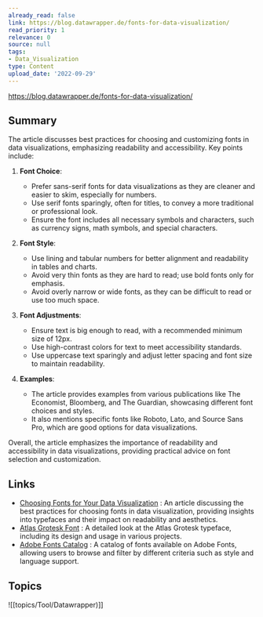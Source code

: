 ```yaml
---
already_read: false
link: https://blog.datawrapper.de/fonts-for-data-visualization/
read_priority: 1
relevance: 0
source: null
tags:
- Data_Visualization
type: Content
upload_date: '2022-09-29'
---
```


https://blog.datawrapper.de/fonts-for-data-visualization/
## Summary

The article discusses best practices for choosing and customizing fonts in data visualizations, emphasizing readability and accessibility. Key points include:

1. **Font Choice**:
   - Prefer sans-serif fonts for data visualizations as they are cleaner and easier to skim, especially for numbers.
   - Use serif fonts sparingly, often for titles, to convey a more traditional or professional look.
   - Ensure the font includes all necessary symbols and characters, such as currency signs, math symbols, and special characters.

2. **Font Style**:
   - Use lining and tabular numbers for better alignment and readability in tables and charts.
   - Avoid very thin fonts as they are hard to read; use bold fonts only for emphasis.
   - Avoid overly narrow or wide fonts, as they can be difficult to read or use too much space.

3. **Font Adjustments**:
   - Ensure text is big enough to read, with a recommended minimum size of 12px.
   - Use high-contrast colors for text to meet accessibility standards.
   - Use uppercase text sparingly and adjust letter spacing and font size to maintain readability.

4. **Examples**:
   - The article provides examples from various publications like The Economist, Bloomberg, and The Guardian, showcasing different font choices and styles.
   - It also mentions specific fonts like Roboto, Lato, and Source Sans Pro, which are good options for data visualizations.

Overall, the article emphasizes the importance of readability and accessibility in data visualizations, providing practical advice on font selection and customization.
## Links

- [Choosing Fonts for Your Data Visualization](https://nightingaledvs.com/choosing-fonts-for-your-data-visualization/) : An article discussing the best practices for choosing fonts in data visualization, providing insights into typefaces and their impact on readability and aesthetics.
- [Atlas Grotesk Font](https://commercialtype.com/catalog/atlas/atlas_grotesk) : A detailed look at the Atlas Grotesk typeface, including its design and usage in various projects.
- [Adobe Fonts Catalog](https://fonts.adobe.com/fonts?browse_mode=default&cc=true&filters=ns%3Auc&max_styles=26&min_styles=1) : A catalog of fonts available on Adobe Fonts, allowing users to browse and filter by different criteria such as style and language support.

## Topics

![[topics/Tool/Datawrapper)]]